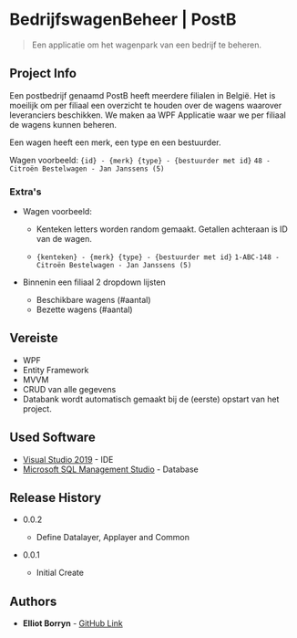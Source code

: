 
# BedrijfswagenBeheer | PostB
>Een applicatie om het wagenpark van een bedrijf te beheren. 

## Project Info
Een postbedrijf genaamd PostB heeft meerdere filialen in België. Het is moeilijk om per filiaal een overzicht te houden over de wagens waarover leveranciers beschikken. We maken aa WPF Applicatie waar we per filiaal de wagens kunnen beheren.

Een wagen heeft een merk, een type en een bestuurder.

Wagen voorbeeld:
``
{id} - {merk} {type} - {bestuurder met id}
``
``
48 - Citroën Bestelwagen - Jan Janssens (5)
``

### Extra's
* Wagen voorbeeld:
	* Kenteken letters worden random gemaakt. Getallen achteraan is ID van de wagen.

	* ``
{kenteken} - {merk} {type} - {bestuurder met id}
``
``
1-ABC-148 - Citroën Bestelwagen - Jan Janssens (5)
``

* Binnenin een filiaal 2 dropdown lijsten
	* Beschikbare wagens (#aantal)
	* Bezette wagens (#aantal)
<voorbeeldfoto invoegen>

## Vereiste
* WPF
* Entity Framework
* MVVM
* CRUD van alle gegevens
* Databank wordt automatisch gemaakt bij de (eerste) opstart van het project.
## Used Software

* [Visual Studio 2019](https://visualstudio.microsoft.com/vs/) - IDE
* [Microsoft SQL Management Studio](https://visualstudio.microsoft.com/vs/) - Database


## Release History

* 0.0.2
	* Define Datalayer, Applayer and Common

* 0.0.1
    * Initial Create




## Authors

* **Elliot Borryn** - [GitHub Link](https://github.com/elliotborryn)
